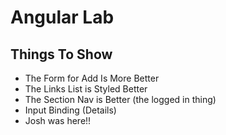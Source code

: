 # Angular Lab

## Things To Show

- The Form for Add Is More Better
- The Links List is Styled Better
- The Section Nav is Better (the logged in thing)
- Input Binding (Details)
- Josh was here!!
